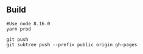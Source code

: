 ## Build
```
#Use node 8.16.0
yarn prod
```
```
git push
git subtree push --prefix public origin gh-pages
```




